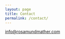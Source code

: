 ```yaml
---
layout: page
title: Contact
permalink: /contact/
---
```


<a href="mailto:info@rosamundmather.com">info@rosamundmather.com</a>
